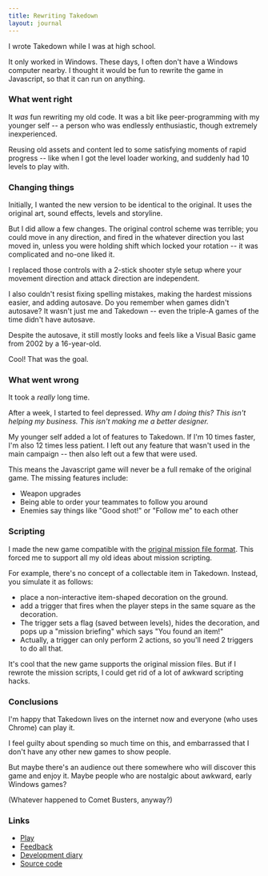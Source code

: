 ```yaml
---
title: Rewriting Takedown
layout: journal
---
```


I wrote Takedown while I was at high school.

It only worked in Windows. These days, I often don't have a Windows computer nearby. I thought it would be fun to rewrite the game in Javascript, so that it can run on anything.

### What went right

It _was_ fun rewriting my old code. It was a bit like peer-programming with my younger self -- a person who was endlessly enthusiastic, though extremely inexperienced.

Reusing old assets and content led to some satisfying moments of rapid progress -- like when I got the level loader working, and suddenly had 10 levels to play with.

### Changing things

Initially, I wanted the new version to be identical to the original. It uses the original art, sound effects, levels and storyline.

But I did allow a few changes. The original control scheme was terrible; you could move in any direction, and fired in the whatever direction you last moved in, unless you were holding shift which locked your rotation -- it was complicated and no-one liked it.

I replaced those controls with a 2-stick shooter style setup where your movement direction and attack direction are independent.

I also couldn't resist fixing spelling mistakes, making the hardest missions easier, and adding autosave. Do you remember when games didn't autosave? It wasn't just me and Takedown -- even the triple-A games of the time didn't have autosave.

Despite the autosave, it still mostly looks and feels like a Visual Basic game from 2002 by a 16-year-old.

Cool! That was the goal.

### What went wrong

It took a _really_ long time.

After a week, I started to feel depressed. _Why am I doing this? This isn't helping my business. This isn't making me a better designer._

My younger self added a lot of features to Takedown. If I'm 10 times faster, I'm also 12 times less patient. I left out any feature that wasn't used in the main campaign -- then also left out a few that were used.

This means the Javascript game will never be a full remake of the original game. The missing features include:

* Weapon upgrades
* Being able to order your teammates to follow you around
* Enemies say things like "Good shot!" or "Follow me" to each other

### Scripting

I made the new game compatible with the [original mission file format](https://github.com/mgatland/takedown/blob/cbee0ef23787000dc3df97391a1d0893412b33d2/web/res/01.tdm). This forced me to support all my old ideas about mission scripting.

For example, there's no concept of a collectable item in Takedown. Instead, you simulate it as follows:

* place a non-interactive item-shaped decoration on the ground.
* add a trigger that fires when the player steps in the same square as the decoration.
* The trigger sets a flag (saved between levels), hides the decoration, and pops up a "mission briefing" which says "You found an item!"
* Actually, a trigger can only perform 2 actions, so you'll need 2 triggers to do all that.

It's cool that the new game supports the original mission files. But if I rewrote the mission scripts, I could get rid of a lot of awkward scripting hacks.

### Conclusions

I'm happy that Takedown lives on the internet now and everyone (who uses Chrome) can play it.

I feel guilty about spending so much time on this, and embarrassed that I don't have any other new games to show people.

But maybe there's an audience out there somewhere who will discover this game and enjoy it. Maybe people who are nostalgic about awkward, early Windows games?

(Whatever happened to Comet Busters, anyway?)

### Links

* [Play](/games/takedown/play/web/)
* [Feedback](https://mgatland.hackpad.com/Takedown-feedback-zAiAZphmA8u)
* [Development diary](https://mgatland.hackpad.com/Game-5-TakeDown-port-to-JavaScript-SJaOnQoFBPy)
* [Source code](http://www.github.com/takedown/)